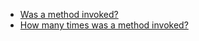 - [Was a method invoked?](invokeMethod.md)
- [How many times was a method invoked?](invokeMethodCount.md)
